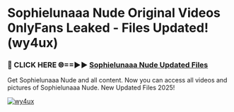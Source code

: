 # Sophielunaaa Nude Original Videos 0nlyFans Leaked - Files Updated! (wy4ux)

<h3>🔴 CLICK HERE 🌐==►► <a href="https://tinyurl.com/y5r63du9" rel="nofollow">Sophielunaaa Nude Updated Files</a></h3>

Get Sophielunaaa Nude and all content. Now you can access all videos and pictures of Sophielunaaa Nude. New Updated Files 2025!

[![wy4ux](https://i.imgur.com/UVo9nyh.gif)](https://tinyurl.com/y5r63du9)